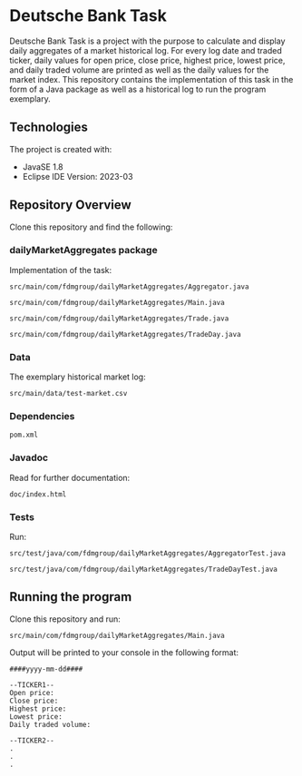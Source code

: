 # Deutsche Bank Task
Deutsche Bank Task is a project with the purpose to calculate and display daily aggregates of a market historical log. For every log date and traded ticker, daily values for open price, close price, highest price, lowest price, and daily traded volume are printed as well as the daily values for the market index. This repository contains the implementation of this task in the form of a Java package as well as a historical log to run the program exemplary. 

## Technologies
The project is created with:  
- JavaSE 1.8
- Eclipse IDE Version: 2023-03

## Repository Overview
Clone this repository and find the following:

### dailyMarketAggregates package
Implementation of the task:  

``src/main/com/fdmgroup/dailyMarketAggregates/Aggregator.java`` 

``src/main/com/fdmgroup/dailyMarketAggregates/Main.java``

``src/main/com/fdmgroup/dailyMarketAggregates/Trade.java``  

``src/main/com/fdmgroup/dailyMarketAggregates/TradeDay.java``  

### Data
The exemplary historical market log:  

``src/main/data/test-market.csv``

### Dependencies  

``pom.xml``

### Javadoc
Read for further documentation:  

``doc/index.html``

### Tests
Run:   

``src/test/java/com/fdmgroup/dailyMarketAggregates/AggregatorTest.java``  

``src/test/java/com/fdmgroup/dailyMarketAggregates/TradeDayTest.java``  

## Running the program
Clone this repository and run:  

``src/main/com/fdmgroup/dailyMarketAggregates/Main.java``  

Output will be printed to your console in the following format:  
```
####yyyy-mm-dd####

--TICKER1--
Open price:
Close price:
Highest price:
Lowest price:
Daily traded volume:

--TICKER2--
.
.
.
```
